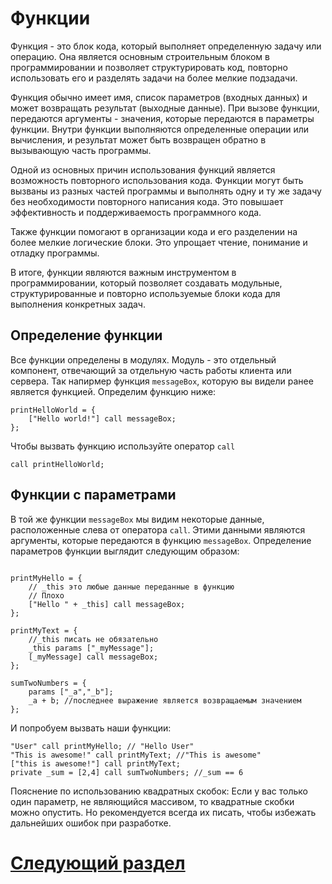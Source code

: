 
# Функции

Функция - это блок кода, который выполняет определенную задачу или операцию. Она является основным строительным блоком в программировании и позволяет структурировать код, повторно использовать его и разделять задачи на более мелкие подзадачи.

Функция обычно имеет имя, список параметров (входных данных) и может возвращать результат (выходные данные). При вызове функции, передаются аргументы - значения, которые передаются в параметры функции. Внутри функции выполняются определенные операции или вычисления, и результат может быть возвращен обратно в вызывающую часть программы.

Одной из основных причин использования функций является возможность повторного использования кода. Функции могут быть вызваны из разных частей программы и выполнять одну и ту же задачу без необходимости повторного написания кода. Это повышает эффективность и поддерживаемость программного кода.

Также функции помогают в организации кода и его разделении на более мелкие логические блоки. Это упрощает чтение, понимание и отладку программы.

В итоге, функции являются важным инструментом в программировании, который позволяет создавать модульные, структурированные и повторно используемые блоки кода для выполнения конкретных задач.

## Определение функции
Все функции определены в модулях. 
Модуль - это отдельный компонент, отвечающий за отдельную часть работы клиента или сервера. Так напирмер функция `messageBox`, которую вы видели ранее является функцией.
Определим функцию ниже:

```sqf
printHelloWorld = {
	["Hello world!"] call messageBox;
};
```

Чтобы вызвать функцию используйте оператор `call`

```sqf
call printHelloWorld;
```

## Функции с параметрами
В той же функции `messageBox` мы видим некоторые данные, расположенные слева от оператора `call`. Этими данными являются аргументы, которые передаются в функцию `messageBox`. Определение параметров функции выглядит следующим образом:

```sqf

printMyHello = {
	// _this это любые данные переданные в функцию
	// Плохо
	["Hello " + _this] call messageBox;
};

printMyText = {
	//_this писать не обязательно
	_this params ["_myMessage"];
	[_myMessage] call messageBox;
};

sumTwoNumbers = {
	params ["_a","_b"];
	_a + b; //последнее выражение является возвращаемым значением
};
```
И попробуем вызвать наши функции:

```sqf
"User" call printMyHello; // "Hello User"
"This is awesome!" call printMyText; //"This is awesome"
["this is awesome!"] call printMyText;
private _sum = [2,4] call sumTwoNumbers; //_sum == 6
```

Пояснение по использованию квадратных скобок:
Если у вас только один параметр, не являющийся массивом, то квадратные скобки можно опустить. Но рекомендуется всегда их писать, чтобы избежать дальнейших ошибок при разработке.

# [Следующий раздел](Arrays.md)